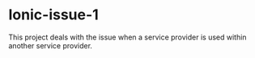 # Ionic-issue-1
This project deals with the issue when a service provider is used within another service provider.
